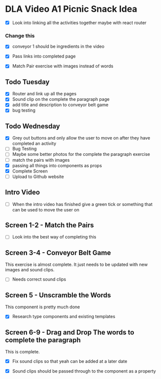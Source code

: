 # DLA Video A1 Picnic Snack Idea

- [x] Look into linking all the activities together maybe with react router



### Change this
- [x] conveyor 1 should be ingredients in the video
- [x] Pass links into completed page
- [x] Match Pair exercise with images instead of words



## Todo Tuesday
- [x] Router and link up all the pages
- [x] Sound clip on the complete the paragraph page
- [x] add title and description to conveyor belt game
- [x] bug testing

## Todo Wednesday
- [x] Grey out buttons and only allow the user to move on after they have completed an activity
- [ ] Bug Testing
- [ ] Maybe some better photos for the complete the paragraph exercise
- [ ] match the pairs with images
- [x] passing all things into components as props
- [x] Complete Screen
- [ ] Upload to Github website
## Intro Video
- [ ] When the intro video has finished give a green tick or something that can be used to
      move the user on

## Screen 1-2 - Match the Pairs
- [ ] Look into the best way of completing this

## Screen 3-4 - Conveyor Belt Game
This exercise is almost complete. It just needs to be updated with new
images and sound clips.

- [ ] Needs correct sound clips

## Screen 5 - Unscramble the Words
This component is pretty much done 
- [x] Research type components and existing templates
 

## Screen 6-9 - Drag and Drop The words to complete the paragraph
This is complete. 
- [x] Fix sound clips so that yeah can be added at a later date
- [x] Sound clips should be passed through to the component as a property


